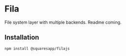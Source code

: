 # Fila

File system layer with multiple backends. Readme coming.

## Installation

```
npm install @squaresapp/filajs
```

